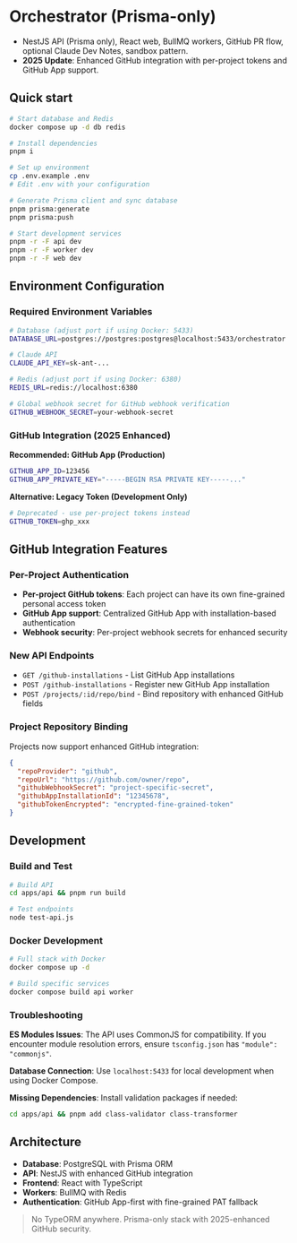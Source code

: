 # Orchestrator (Prisma-only)
- NestJS API (Prisma only), React web, BullMQ workers, GitHub PR flow, optional Claude Dev Notes, sandbox pattern.
- **2025 Update**: Enhanced GitHub integration with per-project tokens and GitHub App support.

## Quick start
```bash
# Start database and Redis
docker compose up -d db redis

# Install dependencies
pnpm i

# Set up environment
cp .env.example .env
# Edit .env with your configuration

# Generate Prisma client and sync database
pnpm prisma:generate
pnpm prisma:push

# Start development services
pnpm -r -F api dev
pnpm -r -F worker dev
pnpm -r -F web dev
```

## Environment Configuration

### Required Environment Variables
```bash
# Database (adjust port if using Docker: 5433)
DATABASE_URL=postgres://postgres:postgres@localhost:5433/orchestrator

# Claude API
CLAUDE_API_KEY=sk-ant-...

# Redis (adjust port if using Docker: 6380)
REDIS_URL=redis://localhost:6380

# Global webhook secret for GitHub webhook verification
GITHUB_WEBHOOK_SECRET=your-webhook-secret
```

### GitHub Integration (2025 Enhanced)

**Recommended: GitHub App (Production)**
```bash
GITHUB_APP_ID=123456
GITHUB_APP_PRIVATE_KEY="-----BEGIN RSA PRIVATE KEY-----..."
```

**Alternative: Legacy Token (Development Only)**
```bash
# Deprecated - use per-project tokens instead
GITHUB_TOKEN=ghp_xxx
```

## GitHub Integration Features

### Per-Project Authentication
- **Per-project GitHub tokens**: Each project can have its own fine-grained personal access token
- **GitHub App support**: Centralized GitHub App with installation-based authentication
- **Webhook security**: Per-project webhook secrets for enhanced security

### New API Endpoints
- `GET /github-installations` - List GitHub App installations
- `POST /github-installations` - Register new GitHub App installation
- `POST /projects/:id/repo/bind` - Bind repository with enhanced GitHub fields

### Project Repository Binding
Projects now support enhanced GitHub integration:
```json
{
  "repoProvider": "github",
  "repoUrl": "https://github.com/owner/repo",
  "githubWebhookSecret": "project-specific-secret",
  "githubAppInstallationId": "12345678",
  "githubTokenEncrypted": "encrypted-fine-grained-token"
}
```

## Development

### Build and Test
```bash
# Build API
cd apps/api && pnpm run build

# Test endpoints
node test-api.js
```

### Docker Development
```bash
# Full stack with Docker
docker compose up -d

# Build specific services
docker compose build api worker
```

### Troubleshooting

**ES Modules Issues**: The API uses CommonJS for compatibility. If you encounter module resolution errors, ensure `tsconfig.json` has `"module": "commonjs"`.

**Database Connection**: Use `localhost:5433` for local development when using Docker Compose.

**Missing Dependencies**: Install validation packages if needed:
```bash
cd apps/api && pnpm add class-validator class-transformer
```

## Architecture

- **Database**: PostgreSQL with Prisma ORM
- **API**: NestJS with enhanced GitHub integration
- **Frontend**: React with TypeScript
- **Workers**: BullMQ with Redis
- **Authentication**: GitHub App-first with fine-grained PAT fallback

> No TypeORM anywhere. Prisma-only stack with 2025-enhanced GitHub security.
